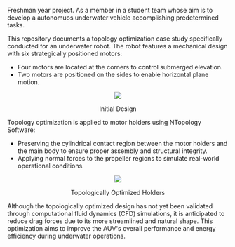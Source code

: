 Freshman year project. As a member in a student team whose aim is to develop a autonomuos underwater vehicle accomplishing predetermined tasks.

This repository documents a topology optimization case study specifically conducted for an underwater robot. The robot features a mechanical design with six strategically positioned motors:
- Four motors are located at the corners to control submerged elevation.
- Two motors are positioned on the sides to enable horizontal plane motion.

<p align="center"><img src="https://github.com/user-attachments/assets/21735671-55dd-43f3-af8a-4452d8fc2741" /></p>
<p align="center">Initial Design</p>

Topology optimization is applied to motor holders using NTopology Software:
- Preserving the cylindrical contact region between the motor holders and the main body to ensure proper assembly and structural integrity.
- Applying normal forces to the propeller regions to simulate real-world operational conditions.

<p align="center"><img src="https://github.com/user-attachments/assets/e516e84c-dcd0-4754-bba2-5075ec1cc158" /></p>
<p align="center">Topologically Optimized Holders</p>

Although the topologically optimized design has not yet been validated through computational fluid dynamics (CFD) simulations, it is anticipated to reduce drag forces due to its more
streamlined and natural shape. This optimization aims to improve the AUV's overall performance and energy efficiency during underwater operations.


